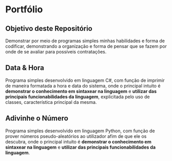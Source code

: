 # Portfólio

## Objetivo deste Repositório

Demonstrar por meio de programas simples minhas habilidades e forma de codificar, demonstrando a organização e forma de pensar que se fazem por onde de se avaliar para possíveis contratações.

## Data & Hora

Programa simples desenvolvido em linguagem C#, com função de imprimir de maneira formatada a hora e data do sistema, onde o principal intuito é **demonstrar o conhecimento em sintaxear na linguagem** e **utilizar das principais funcionabilidades da linguagem**, explicitada pelo uso de classes, característica principal da mesma.

## Adivinhe o Número

Programa simples desenvolvido em linguagem Python, com função de prover números pseudo-aleatórios ao utilizador afim de que ele os descubra, onde o principal intuito é **demonstrar o conhecimento em sintaxear na linguagem** e **utilizar das principais funcionabilidades da linguagem**.
